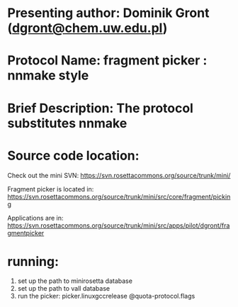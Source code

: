 # Presenting author: Dominik Gront (dgront@chem.uw.edu.pl)
# Protocol Name: fragment picker : nnmake style
# Brief Description: The protocol substitutes nnmake
   
# Source code location:
Check out the mini SVN:
https://svn.rosettacommons.org/source/trunk/mini/

Fragment picker is located in:
https://svn.rosettacommons.org/source/trunk/mini/src/core/fragment/picking

Applications are in:
https://svn.rosettacommons.org/source/trunk/mini/src/apps/pilot/dgront/fragmentpicker

# running:
1) set up the path to minirosetta database
2) set up the path to vall database
3) run the picker:
picker.linuxgccrelease @quota-protocol.flags